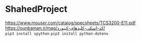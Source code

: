# ShahedProject

https://www.mouser.com/catalog/specsheets/TCS3200-E11.pdf \
https://ounbaman.ir/mag/کد-اسکی-کلیدهای-کیبورد/ \
```pip3 install vpython```
```pip3 install python-dotenv```